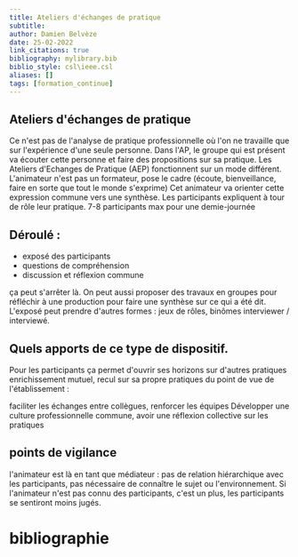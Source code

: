 ```yaml
---
title: Ateliers d'échanges de pratique
subtitle:
author: Damien Belvèze
date: 25-02-2022
link_citations: true
bibliography: mylibrary.bib
biblio_style: csl\ieee.csl
aliases: []
tags: [formation_continue]
---
```


## Ateliers d'échanges de pratique

Ce n'est pas de l'analyse de pratique professionnelle où l'on ne travaille que sur l'expérience d'une seule personne. Dans l'AP, le groupe qui est présent va écouter cette personne et faire des propositions sur sa pratique.
Les Ateliers d'Echanges de Pratique (AEP) fonctionnent sur un mode différent.
L'animateur n'est pas un formateur, pose le cadre (écoute, bienveillance, faire en sorte que tout le monde s'exprime)
Cet animateur va orienter cette expression commune vers une synthèse.
Les participants expliquent à tour de rôle leur pratique.
7-8 participants max pour une demie-journée

## Déroulé :

- exposé des participants
- questions de compréhension
- discussion et réflexion commune

ça peut s'arrêter là. On peut aussi proposer des travaux en groupes pour réfléchir à une production pour faire une synthèse sur ce qui a été dit. L'exposé peut prendre d'autres formes : jeux de rôles, binômes interviewer / interviewé.

## Quels apports de ce type de dispositif.

Pour les participants ça permet d'ouvrir ses horizons sur d'autres pratiques
enrichissement mutuel, recul sur sa propre pratiques
du point de vue de l'établissement :

faciliter les échanges entre collègues, renforcer les équipes
Développer une culture professionnelle commune, avoir une réflexion collective sur les pratiques

## points de vigilance

l'animateur est là en tant que médiateur : pas de relation hiérarchique avec les participants, pas nécessaire de connaître le sujet ou l'environnement.
Si l'animateur n'est pas connu des participants, c'est un plus, les participants se sentiront moins jugés.





# bibliographie

